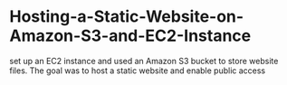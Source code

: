 # Hosting-a-Static-Website-on-Amazon-S3-and-EC2-Instance
set up an EC2 instance and used an Amazon S3 bucket to store website files. The goal was to host a static website and enable public access
